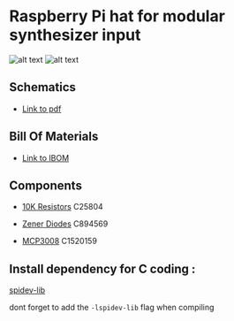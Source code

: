 # Raspberry Pi hat for modular synthesizer input

![alt text](https://github.com/juthomas/Raspberry_pi_modular_shield/blob/master/README_images/Analog_Front.png)
![alt text](https://github.com/juthomas/Raspberry_pi_modular_shield/blob/master/README_images/Analog_Back.png)

## Schematics

- [Link to pdf](https://github.com/juthomas/Raspberry_pi_modular_shield/blob/master/Schematics%20PDF/Modular_Shield.pdf)

## Bill Of Materials

- [Link to IBOM](https://juthomas.github.io/Raspberry_pi_modular_shield/)

## Components

- [10K Resistors](https://www.lcsc.com/product-detail/Chip-Resistor-Surface-Mount_UNI-ROYAL-Uniroyal-Elec-0603WAF1002T5E_C25804.html) C25804

- [Zener Diodes](https://www.lcsc.com/product-detail/Zener-Diodes_onsemi-SZMM5Z6V8T1G_C894569.html) C894569

- [MCP3008](https://www.lcsc.com/product-detail/Analog-To-Digital-Converters-ADCs_Microchip-Tech-MCP3008-I-SL_C1520159.html) C1520159

## Install dependency for C coding :

[spidev-lib](https://github.com/juthomas/spidev-lib)

dont forget to add the `-lspidev-lib` flag when compiling
